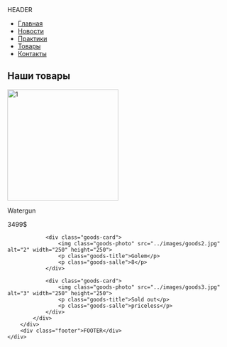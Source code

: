 <!DOCTYPE html>
<html lang="ru">
<head>
    <meta charset="UTF-8">
    <meta name="viewport" content="width=device-width, initial-scale=1.0">
    <title>shop</title>
    <link rel="stylesheet" href="../style/styles.css">
</head>
<body>
    <div class="page-container">
        <div class="header">HEADER</div>
        <div class="nav">
            <ul class="nav-list">
                <li class="nav-item"><a class="nav-link" href="../index.html">Главная</a></li>
                <li class="nav-item"><a class="nav-link" href="news.html">Новости</a></li>
                <li class="nav-item"><a class="nav-link" href="practices.html">Практики</a></li> 
                <li class="nav-item"><a class="nav-link" href="goods.html">Товары</a></li>
                <li class="nav-item"><a class="nav-link" href="contacts.html">Контакты</a></li>
            </ul>
        </div>
        <div class="content">
            <h2 class="section-title">Наши товары</h2>
            <div class="goods-content">
                <div class="goods-card">
                    <img class="goods-photo" src="../images/goods1.jpg" alt="1" width="250" height="250">
                    <p class="goods-title">Watergun</p>
                    <p class="goods-salle">3499$</p>
                </div>

                <div class="goods-card">
                    <img class="goods-photo" src="../images/goods2.jpg" alt="2" width="250" height="250">
                    <p class="goods-title">Golem</p>
                    <p class="goods-salle">8</p>
                </div>

                <div class="goods-card">
                    <img class="goods-photo" src="../images/goods3.jpg" alt="3" width="250" height="250">
                    <p class="goods-title">Sold out</p>
                    <p class="goods-salle">priceless</p>
                </div>
            </div>
        </div>
        <div class="footer">FOOTER</div>
    </div>
</body>
</html>